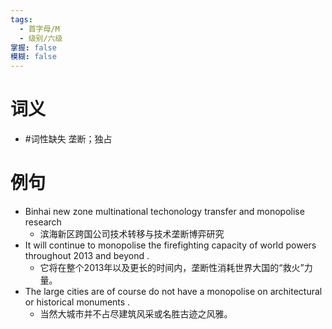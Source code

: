 ```yaml
---
tags:
  - 首字母/M
  - 级别/六级
掌握: false
模糊: false
---
```

# 词义
- #词性缺失 垄断；独占
# 例句
- Binhai new zone multinational techonology transfer and monopolise research
	- 滨海新区跨国公司技术转移与技术垄断博弈研究
- It will continue to monopolise the firefighting capacity of world powers throughout 2013 and beyond .
	- 它将在整个2013年以及更长的时间内，垄断性消耗世界大国的“救火”力量。
- The large cities are of course do not have a monopolise on architectural or historical monuments .
	- 当然大城市并不占尽建筑风采或名胜古迹之风雅。
